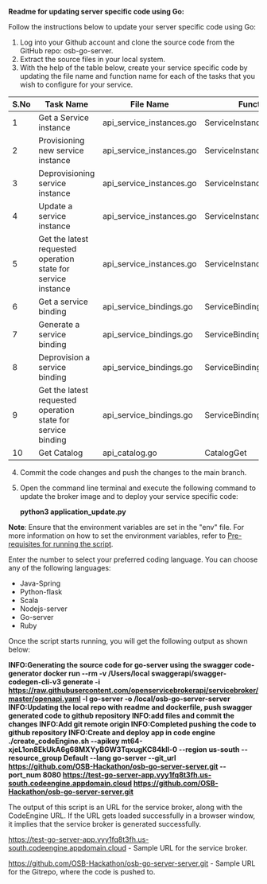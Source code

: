 **Readme for updating server specific code using Go:**

Follow the instructions below to update your server specific code using Go:

1. Log into your Github account and clone the source code from the GitHub repo: osb-go-server.
2. Extract the source files in your local system.
3. With the help of the table below, create your service specific code by updating the file name and function name for each of the tasks that you wish to configure for your service.

| S.No | Task Name                                                     | File Name                | Function Name                   |
|------|---------------------------------------------------------------|--------------------------|---------------------------------|
| 1    | Get a Service instance                                        | api_service_instances.go | ServiceInstanceGet              |
| 2    | Provisioning new service instance                             | api_service_instances.go | ServiceInstanceProvision        |
| 3    | Deprovisioning service instance                               | api_service_instances.go | ServiceInstanceDeprovision      |
| 4    | Update a service instance                                     | api_service_instances.go | ServiceInstanceUpdate           |
| 5    | Get the latest requested operation state for service instance | api_service_instances.go | ServiceInstanceLastOperationGet |
| 6    | Get a service binding                                         | api_service_bindings.go  | ServiceBindingGet               |
| 7    | Generate a service binding                                    | api_service_bindings.go  | ServiceBindingBinding           |
| 8    | Deprovision a service binding                                 | api_service_bindings.go  | ServiceBindingUnbinding         |
| 9    | Get the latest requested operation state for service binding  | api_service_bindings.go  | ServiceBindingLastOperationGet  |
| 10   | Get Catalog                                                   | api_catalog.go           | CatalogGet                      |


4. Commit the code changes and push the changes to the main branch.
5. Open the command line terminal and execute the following command to update the broker image and to deploy your service specific code:

   **python3 application_update.py**

**Note**: Ensure that the environment variables are set in the "env" file. For more information on how to set the environment variables, refer to [Pre-requisites for running the script](https://github.ibm.com/Code-Your-Skills/accelerating-partner-service-onboarding/edit/main/Readme/nodejs-server-readme.md).

Enter the number to select your preferred coding language. You can choose any of the following languages:

* Java-Spring
* Python-flask
* Scala
* Nodejs-server
* Go-server
* Ruby

Once the script starts running, you will get the following output as shown below:

**INFO:Generating the source code for go-server using the swagger code-generator docker run --rm -v /Users/local swaggerapi/swagger-codegen-cli-v3 generate -i https://raw.githubusercontent.com/openservicebrokerapi/servicebroker/master/openapi.yaml -l go-server -o /local/osb-go-server-server INFO:Updating the local repo with readme and dockerfile, push swagger generated code to github repository INFO:add files and commit the changes INFO:Add git remote origin INFO:Completed pushing the code to github repository INFO:Create and deploy app in code engine ./create_codeEngine.sh --apikey mt64-xjeL1on8EkUkA6g68MXYyBGW3TqxugKC84kIl-0 --region us-south --resource_group Default --lang go-server --git_url https://github.com/OSB-Hackathon/osb-go-server-server.git --port_num 8080 https://test-go-server-app.vyy1fq8t3fh.us-south.codeengine.appdomain.cloud https://github.com/OSB-Hackathon/osb-go-server-server.git**

  
The output of this script is an URL for the service broker, along with the CodeEngine URL. If the URL gets loaded successfully in a browser window, it implies that the service broker is generated successfully.

https://test-go-server-app.vyy1fq8t3fh.us-south.codeengine.appdomain.cloud - Sample URL for the service broker.

https://github.com/OSB-Hackathon/osb-go-server-server.git - Sample URL for the Gitrepo, where the code is pushed to.
